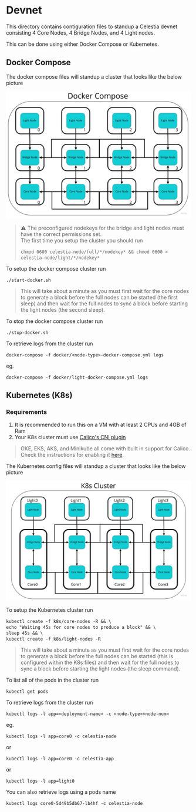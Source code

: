 # Devnet

This directory contains contiguration files to standup a Celestia devnet consisting 4 Core Nodes, 4 Bridge Nodes, and 4 Light nodes. 

This can be done using either Docker Compose or Kubernetes.

## Docker Compose

The docker compose files will standup a cluster that looks like the below picture

![](mvc-docker-compose-no-labels.png "Docker Compose MVC")

> ⚠ The preconfigured nodekeys for the bridge and light nodes must have the correct permissions set.  
> The first time you setup the cluster you should run
> ```
> chmod 0600 celestia-node/full/*/nodekey* && chmod 0600 > celestia-node/light/*/nodekey*
> ```

To setup the docker compose cluster run
```
./start-docker.sh
```
> This will take about a minute as you must first wait for the core nodes to generate a block before the full nodes can be started (the first sleep) and then wait for the full nodes to sync a block before starting the light nodes (the second sleep).

To stop the docker compose cluster run
```
./stop-docker.sh
```

To retrieve logs from the cluster run
```
docker-compose -f docker/<node-type>-docker-compose.yml logs
```
eg.
```
docker-compose -f docker/light-docker-compose.yml logs
```

## Kubernetes (K8s)

### Requirements
 1. It is recommended to run this on a VM with at least 2 CPUs and 4GB of Ram  
 2. Your K8s cluster must use [Calico's CNI plugin](https://github.com/projectcalico/calico)  

> GKE, EKS, AKS, and Minikube all come with built in support for Calico. Check the instructions for enabling it [here](https://projectcalico.docs.tigera.io/getting-started/kubernetes).

The Kubernetes config files will standup a cluster that looks like the below picture

![](mvc-k8s-no-labels.png "K8s MVC")

To setup the Kubernetes cluster run
```
kubectl create -f k8s/core-nodes -R && \
echo "Waiting 45s for core nodes to produce a block" && \
sleep 45s && \
kubectl create -f k8s/light-nodes -R
```

> This will take about a minute as you must first wait for the core nodes to generate a block before the full nodes can be started (this is configured within the K8s files) and then wait for the full nodes to sync a block before starting the light nodes (the sleep command).

To list all of the pods in the cluster run
```
kubectl get pods
```

To retrieve logs from the cluster run
```
kubectl logs -l app=<deployment-name> -c <node-type><node-num>   
```
eg.
```
kubectl logs -l app=core0 -c celestia-node   
```
or
```
kubectl logs -l app=core0 -c celestia-app   
```
or
```
kubectl logs -l app=light0
```

You can also retrieve logs using a pods name
```
kubectl logs core0-5d49b5db67-lb4hf -c celestia-node
```